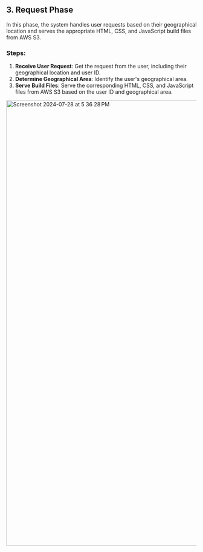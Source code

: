 ## 3. Request Phase
In this phase, the system handles user requests based on their geographical location and serves the appropriate HTML, CSS, and JavaScript build files from AWS S3.
### Steps:
1. **Receive User Request**: Get the request from the user, including their geographical location and user ID.
2. **Determine Geographical Area**: Identify the user's geographical area.
3. **Serve Build Files**: Serve the corresponding HTML, CSS, and JavaScript files from AWS S3 based on the user ID and geographical area.

<img width="1179" alt="Screenshot 2024-07-28 at 5 36 28 PM" src="https://github.com/user-attachments/assets/fc4cd887-e88c-4f92-935a-47e9d396f0cf">